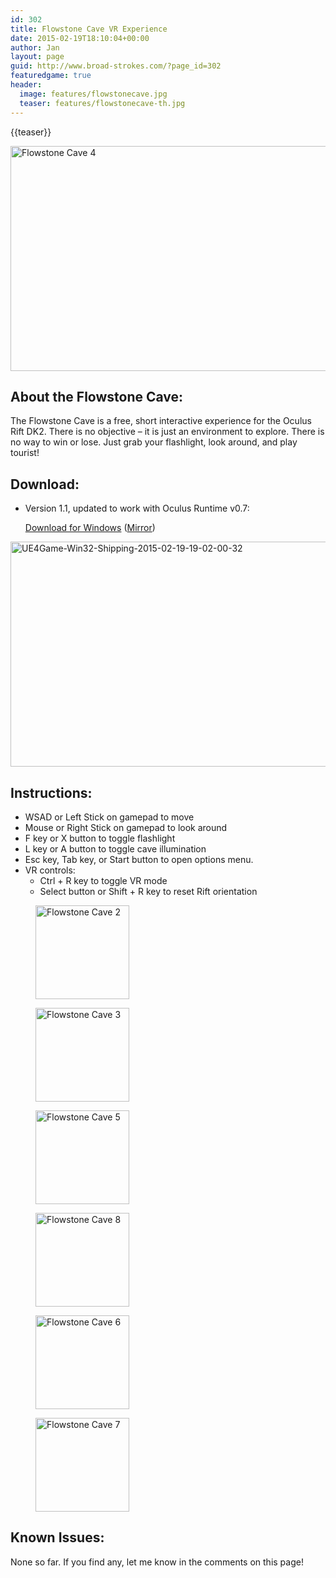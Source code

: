 ```yaml
---
id: 302
title: Flowstone Cave VR Experience
date: 2015-02-19T18:10:04+00:00
author: Jan
layout: page
guid: http://www.broad-strokes.com/?page_id=302
featuredgame: true
header:
  image: features/flowstonecave.jpg
  teaser: features/flowstonecave-th.jpg
---
```

{{teaser}}

[<img class="alignnone size-large wp-image-309" title="" src="http://www.broad-strokes.com/wordpress/wp-content/uploads/2015/02/UE4Game-Win32-Shipping-2015-02-19-00-52-37-18-1024x576.jpg" alt="Flowstone Cave 4" width="640" height="360" srcset="http://www.broad-strokes.com/wordpress/wp-content/uploads/2015/02/UE4Game-Win32-Shipping-2015-02-19-00-52-37-18-1024x576.jpg 1024w, http://www.broad-strokes.com/wordpress/wp-content/uploads/2015/02/UE4Game-Win32-Shipping-2015-02-19-00-52-37-18-300x169.jpg 300w" sizes="(max-width: 640px) 100vw, 640px" />](http://www.broad-strokes.com/wordpress/wp-content/uploads/2015/02/UE4Game-Win32-Shipping-2015-02-19-00-52-37-18.jpg " ")

## About the Flowstone Cave:

The Flowstone Cave is a free, short interactive experience for the Oculus Rift DK2. There is no objective &#8211; it is just an environment to explore. There is no way to win or lose. Just grab your flashlight, look around, and play tourist!



## Download:

  * Version 1.1, updated to work with Oculus Runtime v0.7:
  
    [Download for Windows](http://www.broad-strokes.com/download/FlowstoneCave1.1.zip) ([Mirror](http://www.mediafire.com/download/19r24duaa1k2r69/FlowstoneCave1.1.zip))

[<img class="alignnone size-large wp-image-312" title="" src="http://www.broad-strokes.com/wordpress/wp-content/uploads/2015/02/UE4Game-Win32-Shipping-2015-02-19-19-02-00-32-1024x576.jpg" alt="UE4Game-Win32-Shipping-2015-02-19-19-02-00-32" width="640" height="360" srcset="http://www.broad-strokes.com/wordpress/wp-content/uploads/2015/02/UE4Game-Win32-Shipping-2015-02-19-19-02-00-32-1024x576.jpg 1024w, http://www.broad-strokes.com/wordpress/wp-content/uploads/2015/02/UE4Game-Win32-Shipping-2015-02-19-19-02-00-32-300x169.jpg 300w" sizes="(max-width: 640px) 100vw, 640px" />](http://www.broad-strokes.com/wordpress/wp-content/uploads/2015/02/UE4Game-Win32-Shipping-2015-02-19-19-02-00-32.jpg)

## Instructions:

  * WSAD or Left Stick on gamepad to move
  * Mouse or Right Stick on gamepad to look around
  * F key or X button to toggle flashlight
  * L key or A button to toggle cave illumination
  * Esc key, Tab key, or Start button to open options menu.
  * VR controls: 
      * Ctrl + R key to toggle VR mode
      * Select button or Shift + R key to reset Rift orientation

<div id='gallery-6' class='gallery galleryid-302 gallery-columns-3 gallery-size-thumbnail'>
  <figure class='gallery-item'> 
  
  <div class='gallery-icon landscape'>
    <a href='http://www.broad-strokes.com/games/flowstone-cave/ue4game-win32-shipping-2015-02-19-00-55-24-75/#main'><img width="150" height="150" src="http://www.broad-strokes.com/wordpress/wp-content/uploads/2015/02/UE4Game-Win32-Shipping-2015-02-19-00-55-24-75-150x150.jpg" class="attachment-thumbnail size-thumbnail" alt="Flowstone Cave 2" /></a>
  </div></figure><figure class='gallery-item'> 
  
  <div class='gallery-icon landscape'>
    <a href='http://www.broad-strokes.com/games/flowstone-cave/ue4game-win32-shipping-2015-02-19-00-54-28-40/#main'><img width="150" height="150" src="http://www.broad-strokes.com/wordpress/wp-content/uploads/2015/02/UE4Game-Win32-Shipping-2015-02-19-00-54-28-40-150x150.jpg" class="attachment-thumbnail size-thumbnail" alt="Flowstone Cave 3" /></a>
  </div></figure><figure class='gallery-item'> 
  
  <div class='gallery-icon landscape'>
    <a href='http://www.broad-strokes.com/games/flowstone-cave/ue4game-win32-shipping-2015-02-19-00-52-30-51/#main'><img width="150" height="150" src="http://www.broad-strokes.com/wordpress/wp-content/uploads/2015/02/UE4Game-Win32-Shipping-2015-02-19-00-52-30-51-150x150.jpg" class="attachment-thumbnail size-thumbnail" alt="Flowstone Cave 5" /></a>
  </div></figure><figure class='gallery-item'> 
  
  <div class='gallery-icon landscape'>
    <a href='http://www.broad-strokes.com/games/flowstone-cave/ue4game-win32-shipping-2015-02-19-00-50-08-30/#main'><img width="150" height="150" src="http://www.broad-strokes.com/wordpress/wp-content/uploads/2015/02/UE4Game-Win32-Shipping-2015-02-19-00-50-08-30-150x150.jpg" class="attachment-thumbnail size-thumbnail" alt="Flowstone Cave 8" /></a>
  </div></figure><figure class='gallery-item'> 
  
  <div class='gallery-icon landscape'>
    <a href='http://www.broad-strokes.com/games/flowstone-cave/ue4game-win32-shipping-2015-02-19-00-51-43-13/#main'><img width="150" height="150" src="http://www.broad-strokes.com/wordpress/wp-content/uploads/2015/02/UE4Game-Win32-Shipping-2015-02-19-00-51-43-13-150x150.jpg" class="attachment-thumbnail size-thumbnail" alt="Flowstone Cave 6" /></a>
  </div></figure><figure class='gallery-item'> 
  
  <div class='gallery-icon landscape'>
    <a href='http://www.broad-strokes.com/games/flowstone-cave/ue4game-win32-shipping-2015-02-19-00-50-51-18/#main'><img width="150" height="150" src="http://www.broad-strokes.com/wordpress/wp-content/uploads/2015/02/UE4Game-Win32-Shipping-2015-02-19-00-50-51-18-150x150.jpg" class="attachment-thumbnail size-thumbnail" alt="Flowstone Cave 7" /></a>
  </div></figure>
</div>

## Known Issues:

None so far. If you find any, let me know in the comments on this page!